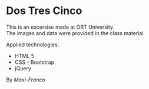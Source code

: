 # Dos Tres Cinco

This is an excersise made at ORT University.<br>
The images and data were provided in the class material

Applied technologies:
- HTML 5
- CSS - Bootstrap
- jQuery

By  _Maxi-Franco_
